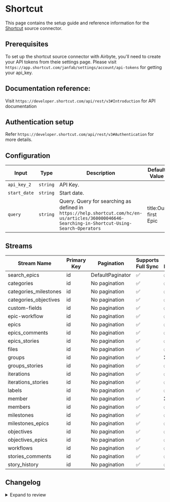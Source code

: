 # Shortcut
This page contains the setup guide and reference information for the [Shortcut](https://app.shortcut.com/) source connector.

## Prerequisites
To set up the shortcut source connector with Airbyte, you'll need to create your API tokens from theie settings page. Please visit `https://app.shortcut.com/janfab/settings/account/api-tokens` for getting your api_key.

## Documentation reference:
Visit `https://developer.shortcut.com/api/rest/v3#Introduction` for API documentation

## Authentication setup
Refer `https://developer.shortcut.com/api/rest/v3#Authentication` for more details.

## Configuration

| Input | Type | Description | Default Value |
|-------|------|-------------|---------------|
| `api_key_2` | `string` | API Key.  |  |
| `start_date` | `string` | Start date.  |  |
| `query` | `string` | Query. Query for searching as defined in `https://help.shortcut.com/hc/en-us/articles/360000046646-Searching-in-Shortcut-Using-Search-Operators` | title:Our first Epic |

## Streams
| Stream Name | Primary Key | Pagination | Supports Full Sync | Supports Incremental |
|-------------|-------------|------------|---------------------|----------------------|
| search_epics | id | DefaultPaginator | ✅ |  ✅  |
| categories | id | No pagination | ✅ |  ✅  |
| categories_milestones | id | No pagination | ✅ |  ✅  |
| categories_objectives | id | No pagination | ✅ |  ✅  |
| custom-fields | id | No pagination | ✅ |  ✅  |
| epic-workflow | id | No pagination | ✅ |  ✅  |
| epics | id | No pagination | ✅ |  ✅  |
| epics_comments | id | No pagination | ✅ |  ✅  |
| epics_stories | id | No pagination | ✅ |  ✅  |
| files | id | No pagination | ✅ |  ✅  |
| groups | id | No pagination | ✅ |  ❌  |
| groups_stories | id | No pagination | ✅ |  ✅  |
| iterations | id | No pagination | ✅ |  ✅  |
| iterations_stories | id | No pagination | ✅ |  ✅  |
| labels | id | No pagination | ✅ |  ✅  |
| member | id | No pagination | ✅ |  ❌  |
| members | id | No pagination | ✅ |  ✅  |
| milestones | id | No pagination | ✅ |  ✅  |
| milestones_epics | id | No pagination | ✅ |  ✅  |
| objectives | id | No pagination | ✅ |  ✅  |
| objectives_epics | id | No pagination | ✅ |  ✅  |
| workflows | id | No pagination | ✅ |  ✅  |
| stories_comments | id | No pagination | ✅ |  ✅  |
| story_history | id | No pagination | ✅ |  ✅  |

## Changelog

<details>
  <summary>Expand to review</summary>

| Version | Date | Pull Request | Subject |
| ------------------ | ------------ | --- | ---------------- |
| 0.0.2 | 2024-11-04 | [47658](https://github.com/airbytehq/airbyte/pull/47658) | Update dependencies |
| 0.0.1 | 2024-09-05 | [45176](https://github.com/airbytehq/airbyte/pull/45176) | Initial release by [@btkcodedev](https://github.com/btkcodedev) via Connector Builder |

</details>
